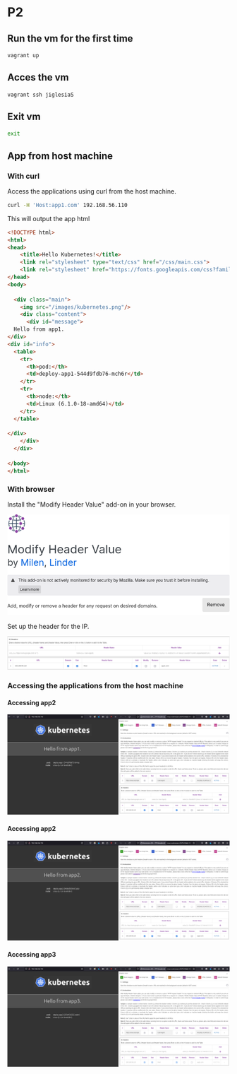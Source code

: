 ﻿# P2
## Run the vm for the first time

```bash
vagrant up
```

## Acces the vm

```bash
vagrant ssh jiglesiaS
```

## Exit vm

```bash
exit
```

## App from host machine

### With curl

Access the applications using curl from the host machine.

```bash
curl -H 'Host:app1.com' 192.168.56.110
```
This will output the app html
```html
<!DOCTYPE html>
<html>
<head>
    <title>Hello Kubernetes!</title>
    <link rel="stylesheet" type="text/css" href="/css/main.css">
    <link rel="stylesheet" href="https://fonts.googleapis.com/css?family=Ubuntu:300" >
</head>
<body>

  <div class="main">
    <img src="/images/kubernetes.png"/>
    <div class="content">
      <div id="message">
  Hello from app1.
</div>
<div id="info">
  <table>
    <tr>
      <th>pod:</th>
      <td>deploy-app1-544d9fdb76-mch6r</td>
    </tr>
    <tr>
      <th>node:</th>
      <td>Linux (6.1.0-18-amd64)</td>
    </tr>
  </table>

</div>
    </div>
  </div>

</body>
</html>
```

### With browser

Install the "Modify Header Value" add-on in your browser.

![alt text](../docs/image-2.png)

Set up the header for the IP.

![alt text](../docs/image-1.png)

### Accessing the applications from the host machine

#### Accessing app2

![alt text](../docs/image-app1.png)

#### Accessing app2

![alt text](../docs/image-app2.png)

#### Accessing app3

![alt text](../docs/image.png)
